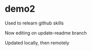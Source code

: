 # demo2
Used to relearn github skills

Now editing on update-readme branch

Updated locally, then remotely
